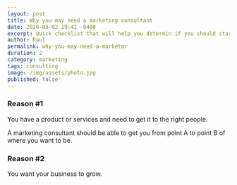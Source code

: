 ```yaml
---
layout: post
title: Why you may need a marketing consultant
date: 2020-03-02 19:41 -0400
excerpt: Quick checklist that will help you determin if you should start looking for a marketing consultant.
author: Raul
permalink: why-you-may-need-a-marketer
duration: 2
category: marketing
tags: consulting
image: /img/assets/photo.jpg
published: false
---
```

### Reason #1

You have a product or services and need to get it to the right people.

A marketing consultant should be able to get you from point A to point B of where you want to be.

### Reason #2

You want your business to grow.

